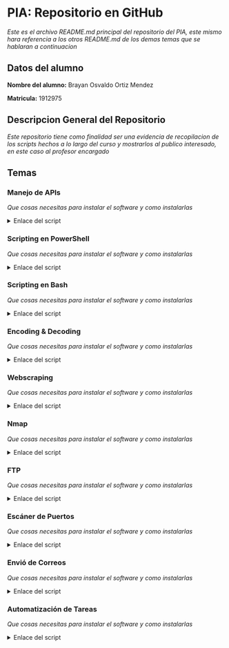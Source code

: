 # PIA: Repositorio en GitHub

_Este es el archivo README.md principal del repositorio del PIA, este mismo hara referencia a los otros README.md de los demas temas que se hablaran a continuacion_

## Datos del alumno

**Nombre del alumno:** Brayan Osvaldo Ortiz Mendez

**Matricula:** 1912975

## Descripcion General del Repositorio

_Este repositorio tiene como finalidad ser una evidencia de recopilacion de los scripts hechos a lo largo del curso y mostrarlos al publico interesado, en este caso al profesor encargado_

## Temas

### Manejo de APIs

_Que cosas necesitas para instalar el software y como instalarlas_

<details><summary>Enlace del script</summary>
<p>

```
Link
```

</p>
</details>

### Scripting en PowerShell

_Que cosas necesitas para instalar el software y como instalarlas_

<details><summary>Enlace del script</summary>
<p>

```
Link
```

</p>
</details>

### Scripting en Bash

_Que cosas necesitas para instalar el software y como instalarlas_

<details><summary>Enlace del script</summary>
<p>

```
Link
```

</p>
</details>

### Encoding & Decoding

_Que cosas necesitas para instalar el software y como instalarlas_

<details><summary>Enlace del script</summary>
<p>

```
Link
```

</p>
</details>

### Webscraping

_Que cosas necesitas para instalar el software y como instalarlas_

<details><summary>Enlace del script</summary>
<p>

```
Link
```

</p>
</details>

### Nmap

_Que cosas necesitas para instalar el software y como instalarlas_

<details><summary>Enlace del script</summary>
<p>

```
Link
```

</p>
</details>

### FTP

_Que cosas necesitas para instalar el software y como instalarlas_

<details><summary>Enlace del script</summary>
<p>

```
Link
```

</p>
</details>

### Escáner de Puertos

_Que cosas necesitas para instalar el software y como instalarlas_

<details><summary>Enlace del script</summary>
<p>

```
Link
```

</p>
</details>

### Envió de Correos

_Que cosas necesitas para instalar el software y como instalarlas_

<details><summary>Enlace del script</summary>
<p>

```
Link
```

</p>
</details>

### Automatización de Tareas

_Que cosas necesitas para instalar el software y como instalarlas_

<details><summary>Enlace del script</summary>
<p>

```
Link
```

</p>
</details>

